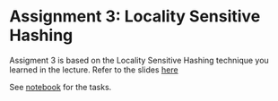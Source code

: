 # Assignment 3: Locality Sensitive Hashing

Assigment 3 is based on the Locality Sensitive Hashing technique you learned in the lecture. Refer to the slides [here](https://stavanger.instructure.com/courses/6604/files/675647?module_item_id=82492)

See [notebook](LSH.ipynb) for the tasks.
